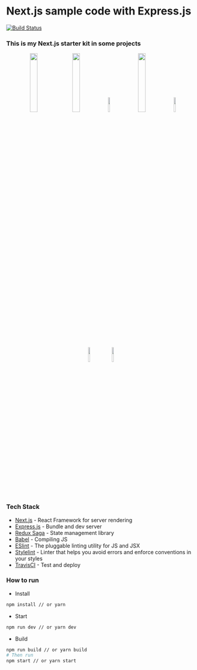 # Next.js sample code with Express.js
[![Build Status][build-badge]][build]
### This is my Next.js starter kit in some projects

<div align="center">
  <img src="https://camo.githubusercontent.com/1f8dec51cb01842d7bb7a7cd50ade17c75c5e3bd/68747470733a2f2f6173736574732e7a6569742e636f2f696d6167652f75706c6f61642f76313533383336313039312f7265706f7369746f726965732f6e6578742d6a732f6e6578742d6a732e706e67" width="20%" />
  &nbsp;
  <img src="https://expressjs.com/images/express-facebook-share.png" width="20%" />
  &nbsp;
  <img src="https://avatars0.githubusercontent.com/u/24776643?s=400&v=4" width="10%" />
  &nbsp;
  <img src="https://d33wubrfki0l68.cloudfront.net/7a197cfe44548cc1a3f581152af70a3051e11671/78df8/img/babel.svg" width="20%" />
  &nbsp;
  <img src="https://eslint.org/assets/img/logo.svg" width="10%" />
  &nbsp;
  <img src="https://seeklogo.com/images/S/stylelint-logo-631B4EAA36-seeklogo.com.png" width="10%" />
  &nbsp;
  <img src="https://travis-ci.com/images/logos/TravisCI-Mascot-1.png" width="10%" />
</div>

### Tech Stack
- [Next.js][nextjs] - React Framework for server rendering
- [Express.js][expressjs] - Bundle and dev server
- [Redux Saga][redux-saga] - State management library
- [Babel][babeljs] - Compiling JS
- [ESlint][eslint] - The pluggable linting utility for JS and JSX
- [Stylelint][stylelint] - Linter that helps you avoid errors and enforce conventions in your styles
- [TravisCI][travis-ci] - Test and deploy

### How to run
- Install
```bash
npm install // or yarn
```

- Start
```bash
npm run dev // or yarn dev
```

- Build
```bash
npm run build // or yarn build
# Then run
npm start // or yarn start
```
[nextjs]: https://nextjs.org
[expressjs]: https://expressjs.com
[redux-saga]: https://redux-saga.js.org
[babeljs]: https://babeljs.io
[build-badge]: https://travis-ci.com/toanleviet95/react-sample-with-webpack.svg?branch=master
[eslint]: https://eslint.org
[stylelint]: https://stylelint.io
[travis-ci]: https://travis-ci.org
[build]: https://travis-ci.com/toanleviet95/react-sample-with-webpack